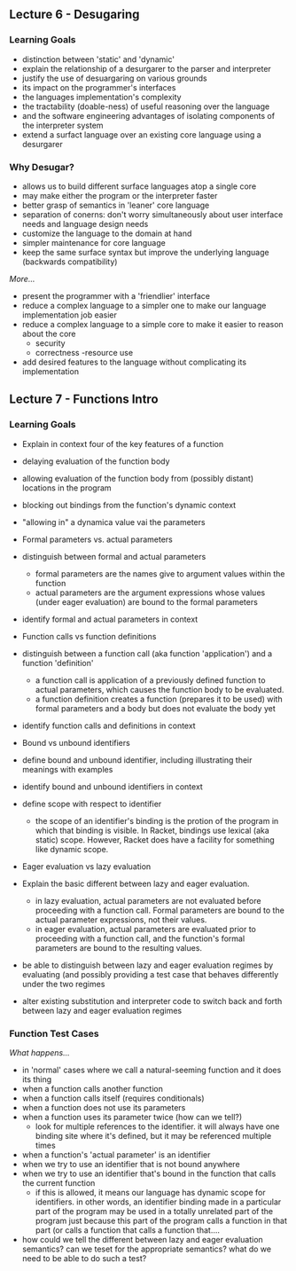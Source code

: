## Lecture 6 - Desugaring ##

### Learning Goals ###

 - distinction between 'static' and 'dynamic'
 - explain the relationship of a desurgarer to the parser and interpreter
 - justify the use of desuargaring on various grounds
  - its impact on the programmer's interfaces
  - the languages implementation's complexity
  - the tractability (doable-ness) of useful reasoning over the language
  - and the software engineering advantages of isolating components of the interpreter system
 - extend a surfact language over an existing core language using a desurgarer

### Why Desugar? ###

 - allows us to build different surface languages atop a single core
 - may make either the program or the interpreter faster
 - better grasp of semantics in 'leaner' core language
 - separation of conerns: don't worry simultaneously about user interface needs and language design needs
 - customize the language to the domain at hand
 - simpler maintenance for core language 
 - keep the same surface syntax but improve the underlying language (backwards compatibility)
 
 *More...*
 
 - present the programmer with a 'friendlier' interface
 - reduce a complex language to a simpler one to make our language implementation job easier
 - reduce a complex language to a simple core to make it easier to reason about the core
 	- security
 	- correctness
 	-resource use
 - add desired features to the language without complicating its implementation

## Lecture 7 - Functions Intro ##

### Learning Goals ###

- Explain in context four of the key features of a function
 - delaying evaluation of the function body
 - allowing evaluation of the function body from (possibly distant) locations in the program
 - blocking out bindings from the function's dynamic context
 - "allowing in" a dynamica value vai the parameters

- Formal parameters vs. actual parameters
 - distinguish between formal and actual parameters
 	- formal parameters are the names give to argument values within the function
 	- actual parameters are the argument expressions whose values (under eager evaluation) are bound to the formal parameters
 - identify formal and actual parameters in context

- Function calls vs function definitions
 - distinguish between a function call (aka function 'application') and a function 'definition'
 	- a function call is application of a previously defined function to actual parameters, which causes the function body to be evaluated.
 	- a function definition creates a function (prepares it to be used) with formal parameters and a body but does not evaluate the body yet
 - identify function calls and definitions in context

 - Bound vs unbound identifiers
  - define bound and unbound identifier, including illustrating their meanings with examples
  - identify bound and unbound identifiers in context
  - define scope with respect to identifier
  	- the scope of an identifier's binding is the protion of the program in which that binding is visible. In Racket, bindings use lexical (aka static) scope. However, Racket does have a facility for something like dynamic scope.

 - Eager evaluation vs lazy evaluation
  - Explain the basic different between lazy and eager evaluation.
  	- in lazy evaluation, actual parameters are not evaluated before proceeding with a function call. Formal parameters are bound to the actual parameter expressions, not their values.
  	- in eager evaluation, actual parameters are evaluated prior to proceeding with a function call, and the function's formal parameters are bound to the resulting values.
  - be able to distinguish between lazy and eager evaluation regimes by evaluating (and possibly providing a test case that behaves differently under the two regimes
  - alter existing substitution and interpreter code to switch back and forth between lazy and eager evaluation regimes

### Function Test Cases ###

*What happens...*

 - in 'normal' cases where we call a natural-seeming function and it does its thing
 - when a function calls another function
 - when a function calls itself (requires conditionals)
 - when a function does not use its parameters
 - when a function uses its parameter twice (how can we tell?)
 	- look for multiple references to the identifier. it will always have one binding site where it's defined, but it may be referenced multiple times
 - when a function's 'actual parameter' is an identifier
 - when we try to use an identifier that is not bound anywhere
 - when we try to use an identifier that's bound in the function that calls the current function
 	- if this is allowed, it means our language has dynamic scope for identifiers. in other words, an identifier binding made in a particular part of the program may be used in a totally unrelated part of the program just because this part of the program calls a function in that part (or calls a function that calls a function that....
 - how could we tell the different between lazy and eager evaluation semantics? can we teset for the appropriate semantics? what do we need to be able to do such a test?
  	
  
